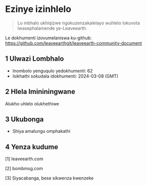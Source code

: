 # Ezinye izinhlelo

>Lo mbhalo ukhiqizwe ngokuzenzakalelayo wuhlelo lokuvota lwasephalamende ye-Leaveearth.

Le dokhumenti izovumelaniswa ku-github: https://github.com/leaveearthgit/leaveearth-community-document

## 1 Ulwazi Lombhalo

- Inombolo yenguqulo yedokhumenti: 62
- Isikhathi sokudala idokhumenti: 2024-03-08 (GMT)

## 2 Hlela Imininingwane

Alukho uhlelo olukhethiwe

## 3 Ukubonga
* Shiya amalungu omphakathi

## 4 Yenza kudume
[1] leaveearth.com

[2] bombmsg.com

[3] Siyacabanga, bese sikwenza kwenzeke